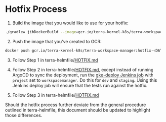 # Hotfix Process

1) Build the image that you would like to use for your hotfix:

```sh
./gradlew jibDockerBuild --image=gcr.io/terra-kernel-k8s/terra-workspace-manager:hotfix-<DATE>
```

2) Push the image that you've created to GCR:

```sh
docker push gcr.io/terra-kernel-k8s/terra-workspace-manager:hotfix-<DATE>
```

3) Follow Step 1 in terra-helmfile/[HOTFIX.md](https://github.com/broadinstitute/terra-helmfile/blob/master/docs/HOTFIX.md)


4) Follow Step 2 in terra-helmfile/[HOTFIX.md](https://github.com/broadinstitute/terra-helmfile/blob/master/docs/HOTFIX.md), except instead of running ArgoCD to sync the deployment, run the [gke-deploy Jenkins job](https://fc-jenkins.dsp-techops.broadinstitute.org/job/gke-deploy/) with `project` set to `workspacemanager`. Do this for `dev` and `staging`. Using this Jenkins deploy job will ensure that the tests run against the hotfix.


5) Follow Step 3 in terra-helmfile/[HOTFIX.md](https://github.com/broadinstitute/terra-helmfile/blob/master/docs/HOTFIX.md)


Should the hotfix process further deviate from the general procedure outlined in terra-helmfile, this document should be updated to highlight those differences.

